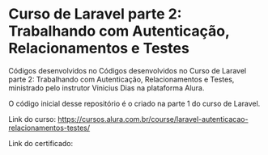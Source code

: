 # Curso de Laravel parte 2: Trabalhando com Autenticação, Relacionamentos e Testes

Códigos desenvolvidos no Códigos desenvolvidos no Curso de Laravel parte 2: Trabalhando com Autenticação, Relacionamentos e Testes, ministrado pelo instrutor Vinicius Dias na plataforma Alura. 

O código inicial desse repositório é o criado na parte 1 do curso de Laravel.

Link do curso: https://cursos.alura.com.br/course/laravel-autenticacao-relacionamentos-testes/

Link do certificado: 
